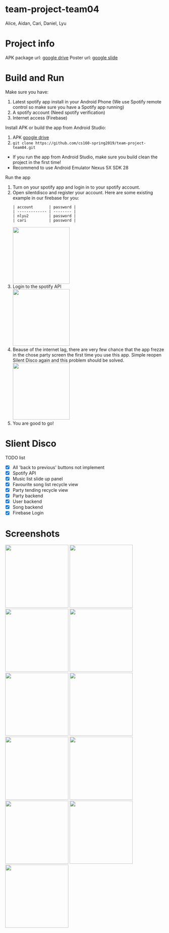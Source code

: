# team-project-team04
Alice, Aidan, Cari, Daniel, Lyu

# Project info
APK package url: [google drive](https://drive.google.com/file/d/1lxTaWv8tzyM2yg0R1R06Apit_82knPjX/view?usp=sharing)
Poster url: [google slide](https://docs.google.com/presentation/d/1zMHFH7jHiv9jQE9ufC8rTK4xpccgTUwWCI65hzQ-Ky0/edit?usp=sharing)

# Build and Run
Make sure you have:
1. Latest spotify app install in your Android Phone (We use Spotify remote control so make sure you have a Spotify app running)
2. A spotify account (Need spotify verification)
3. Internet access (Firebase)

Install APK or build the app from Android Studio: 
1. APK [google drive](https://drive.google.com/file/d/1lxTaWv8tzyM2yg0R1R06Apit_82knPjX/view?usp=sharing)
2. ```git clone https://github.com/cs160-spring2019/team-project-team04.git```
* If you run the app from Android Studio, make sure you build clean the project in the first time!
* Recommend to use Android Emulator Nexus 5X SDK 28

Run the app
1. Turn on your spotify app and login in to your spotify account.
2. Open silentdisco and register your account.
   Here are some existing example in our firebase for you:
   ```
   | account       | password |
   | ------------- | -------- |
   | nlyu2         | password |
   | cari          | password |
   ```
   <img src="/screenshot/register.png" width="180">
3. Login to the spotify API  
   <img src="/screenshot/spotify.png" width="180">
4. Beause of the internet lag, there are very few chance that the app frezze in the chose party screen the first time you use this app. Simple reopen Silent Disco again and this problem should be solved.  
   <img src="/screenshot/2.png" width="180">
5. You are good to go!

# Slient Disco
TODO list
- [x] All 'back to previous' buttons not implement
- [x] Spotify API
- [x] Music list slide up panel
- [x] Favourite song list recycle view
- [x] Party tending recycle view
- [x] Party backend
- [x] User backend
- [x] Song backend
- [x] Firebase Login

# Screenshots
<img src="/screenshot/1.png" width="200"> <img src="/screenshot/2.png" width="200">
<img src="/screenshot/joinparty.png" width="200">
<img src="/screenshot/create.png" width="200"> <img src="/screenshot/search.png" width="200">
<img src="/screenshot/playmusic.png" width="200">
<img src="/screenshot/slideup.png" width="200">
<img src="/screenshot/5.png" width="200">
<img src="/screenshot/help.png" width="200">
<img src="/screenshot/user.png" width="200">
<img src="/screenshot/openinspotify.png" width="200">








